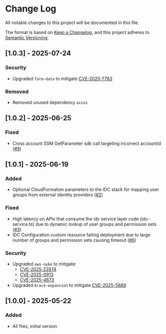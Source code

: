 # Change Log

All notable changes to this project will be documented in this file.

The format is based on [Keep a Changelog](https://keepachangelog.com/en/1.0.0/),
and this project adheres to [Semantic Versioning](https://semver.org/spec/v2.0.0.html).

## [1.0.3] - 2025-07-24

### Security

- Upgraded `form-data` to mitigate [CVE-2025-7783](https://nvd.nist.gov/vuln/detail/CVE-2025-7783)

### Removed

- Removed unused dependency `axios`

## [1.0.2] - 2025-06-25

### Fixed

- Cross account SSM GetParameter sdk call targeting incorrect accountId ([#9](https://github.com/aws-solutions/innovation-sandbox-on-aws/issues/9))

## [1.0.1] - 2025-06-19

### Added

- Optional CloudFormation parameters to the IDC stack for mapping user groups from external identity providers ([#2](https://github.com/aws-solutions/innovation-sandbox-on-aws/issues/2))

### Fixed

- High latency on APIs that consume the idc service layer code (idc-service.ts) due to dynamic lookup of user groups and permission sets ([#3](https://github.com/aws-solutions/innovation-sandbox-on-aws/issues/3))
- IDC Configuration custom resource failing deployment due to large number of groups and permission sets causing timeout ([#6](https://github.com/aws-solutions/innovation-sandbox-on-aws/issues/6))

### Security

- Upgraded `aws-nuke` to mitigate:
  - [CVE-2025-22874](https://nvd.nist.gov/vuln/detail/cve-2025-22874)
  - [CVE-2025-0913](https://nvd.nist.gov/vuln/detail/cve-2025-0913)
  - [CVE-2025-4673](https://nvd.nist.gov/vuln/detail/cve-2025-4673)
- Upgraded `brace-expansion` to mitigate [CVE-2025-5889](https://nvd.nist.gov/vuln/detail/CVE-2025-5889)

## [1.0.0] - 2025-05-22

### Added

- All files, initial version
